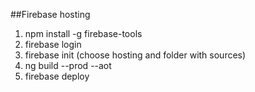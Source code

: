 ##Firebase hosting
1) npm install -g firebase-tools
2) firebase login
3) firebase init (choose hosting and folder with sources) 
4) ng build --prod --aot
5) firebase deploy
